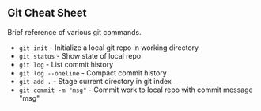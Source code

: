 ## Git Cheat Sheet

Brief reference of various git commands.

* `git init` - Initialize a local git repo in working directory
* `git status` - Show state of local repo
* `git log` - List commit history
* `git log --oneline` - Compact commit history
* `git add .` - Stage current directory in git index
* `git commit -m "msg"` - Commit work to local repo with commit message "msg"
